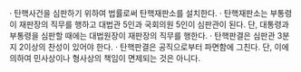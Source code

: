 · 탄핵사건을 심판하기 위하여 법률로써 탄핵재판소를 설치한다.
· 탄핵재판소는 부통령이 재판장의 직무를 행하고 대법관 5인과 국회의원 5인이 심판관이 된다. 단, 대통령과 부통령을 심판할 때에는 대법원장이 재판장의 직무를 행한다.
· 탄핵판결은 심판관 3분지 2이상의 찬성이 있어야 한다.
· 탄핵판결은 공직으로부터 파면함에 그친다. 단, 이에 의하여 민사상이나 형사상의 책임이 면제되는 것은 아니다.
